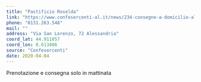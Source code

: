 ```yaml
---
title: "Pastificio Roselda"
link: "https://www.confesercenti-al.it/news/234-consegne-a-domicilio-alessandria-lista-aggiornata-al-26-marzo.html"
phone: "0131.263.548"
mail: ""
address: "Via San Lorenzo, 72 Alessandria"
coord_lat: 44.911057
coord_lon: 8.613486
source: "Confesercenti"
date: 2020-04-04
---
```


Prenotazione e consegna solo in mattinata
